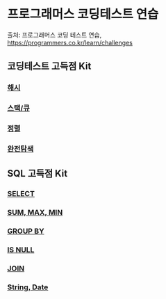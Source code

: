 # 프로그래머스 코딩테스트 연습

출처: 프로그래머스 코딩 테스트 연습, https://programmers.co.kr/learn/challenges

## 코딩테스트 고득점 Kit

### [해시](https://github.com/lDooh/Coding-Test-Study/tree/main/Programmers/%EC%BD%94%EB%94%A9%ED%85%8C%EC%8A%A4%ED%8A%B8%20%EA%B3%A0%EB%93%9D%EC%A0%90%20Kit/%ED%95%B4%EC%8B%9C)

### [스택/큐](https://github.com/lDooh/Coding-Test-Study/tree/main/Programmers/%EC%BD%94%EB%94%A9%ED%85%8C%EC%8A%A4%ED%8A%B8%20%EA%B3%A0%EB%93%9D%EC%A0%90%20Kit/%EC%8A%A4%ED%83%9D%ED%81%90)

### [정렬](https://github.com/lDooh/Coding-Test-Study/tree/main/Programmers/%EC%BD%94%EB%94%A9%ED%85%8C%EC%8A%A4%ED%8A%B8%20%EA%B3%A0%EB%93%9D%EC%A0%90%20Kit/%EC%A0%95%EB%A0%AC)

### [완전탐색](https://github.com/lDooh/Coding-Test-Study/tree/main/Programmers/%EC%BD%94%EB%94%A9%ED%85%8C%EC%8A%A4%ED%8A%B8%20%EA%B3%A0%EB%93%9D%EC%A0%90%20Kit/%EC%99%84%EC%A0%84%ED%83%90%EC%83%89)

## SQL 고득점 Kit

### [SELECT](https://github.com/lDooh/Coding-Test-Study/tree/main/Programmers/SQL%20%EA%B3%A0%EB%93%9D%EC%A0%90%20Kit/SELECT)

### [SUM, MAX, MIN](https://github.com/lDooh/Coding-Test-Study/tree/main/Programmers/SQL%20%EA%B3%A0%EB%93%9D%EC%A0%90%20Kit/SUM%2C%20MAX%2C%20MIN)

### [GROUP BY](https://github.com/lDooh/Coding-Test-Study/tree/main/Programmers/SQL%20%EA%B3%A0%EB%93%9D%EC%A0%90%20Kit/GROUP%20BY)

### [IS NULL](https://github.com/lDooh/Coding-Test-Study/tree/main/Programmers/SQL%20%EA%B3%A0%EB%93%9D%EC%A0%90%20Kit/IS%20NULL)

### [JOIN](https://github.com/lDooh/Coding-Test-Study/tree/main/Programmers/SQL%20%EA%B3%A0%EB%93%9D%EC%A0%90%20Kit/JOIN)

### [String, Date](https://github.com/lDooh/Coding-Test-Study/tree/main/Programmers/SQL%20%EA%B3%A0%EB%93%9D%EC%A0%90%20Kit/String%2C%20Date)
